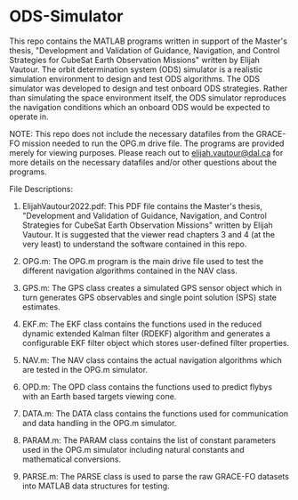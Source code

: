 # ODS-Simulator
This repo contains the MATLAB programs written in support of the Master's thesis, "Development and Validation of Guidance, Navigation, and Control Strategies for CubeSat Earth Observation Missions" written by Elijah Vautour. The orbit determination system (ODS) simulator is a realistic simulation environment to design and test ODS algorithms. The ODS simulator was developed to design and test onboard ODS strategies. Rather than simulating the space environment itself, the ODS simulator reproduces the navigation conditions which an onboard ODS would be expected to operate in.

NOTE: This repo does not include the necessary datafiles from the GRACE-FO mission needed to run the OPG.m drive file. The programs are provided merely for viewing purposes. Please reach out to elijah.vautour@dal.ca for more details on the necessary datafiles and/or other questions about the programs.

File Descriptions:

1) ElijahVautour2022.pdf: This PDF file contains the Master's thesis, "Development and Validation of Guidance, Navigation, and Control Strategies for CubeSat Earth Observation Missions" written by Elijah Vautour. It is suggested that the viewer read chapters 3 and 4 (at the very least) to understand the software contained in this repo.

2) OPG.m: The OPG.m program is the main drive file used to test the different navigation algorithms contained in the NAV class.

3) GPS.m: The GPS class creates a simulated GPS sensor object which in turn generates GPS observables and single point solution (SPS) state estimates.

4) EKF.m: The EKF class contains the functions used in the reduced dynamic extended Kalman filter (RDEKF) algorithm and generates a configurable EKF filter object which stores user-defined filter properties.

5) NAV.m: The NAV class contains the actual navigation algorithms which are tested in the OPG.m simulator.

6) OPD.m: The OPD class contains the functions used to predict flybys with an Earth based targets viewing cone.

7) DATA.m: The DATA class contains the functions used for communication and data handling in the OPG.m simulator.

8) PARAM.m: The PARAM class contains the list of constant parameters used in the OPG.m simulator including natural constants and mathematical conversions.

9) PARSE.m: The PARSE class is used to parse the raw GRACE-FO datasets into MATLAB data structures for testing.
